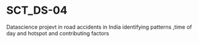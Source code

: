 # SCT_DS-04
Datascience projevt in road accidents in India identifying patterns ,time of day and hotspot and contributing factors
